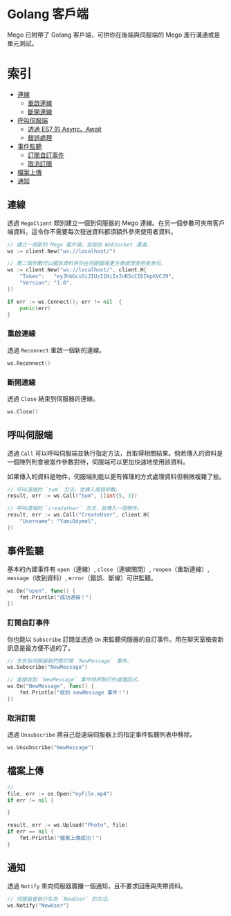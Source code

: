 # Golang 客戶端

Mego 已附帶了 Golang 客戶端，可供你在後端與伺服端的 Mego 進行溝通或是單元測試。

# 索引

* [連線](#連線)
    * [重啟連線](#重啟連線)
    * [斷開連線](#斷開連線)
* [呼叫伺服端](#呼叫伺服端)
    * [透過 ES7 的 Async、Await](#透過-es7-的-async、await)
    * [錯誤處理](#錯誤處理)
* [事件監聽](#事件監聽)
    * [訂閱自訂事件](#訂閱自訂事件)
    * [取消訂閱](#取消訂閱)
* [檔案上傳](#檔案上傳)
* [通知](#通知)

## 連線

透過 `MegoClient` 類別建立一個到伺服器的 Mego 連線。在另一個參數可夾帶客戶端資料，這令你不需要每次發送資料都須額外參夾使用者資料。

```go
// 建立一個新的 Mego 客戶端，並經由 WebSocket 溝通。
ws := client.New("ws://localhost/")

// 第二個參數可以擺放資料供你在伺服器端更方便處理使用者身份。
ws := client.New("ws://localhost/", client.H{
	"Token":   "eyJhbGciOiJIUzI1NiIsInR5cCI6IkpXVCJ9",
	"Version": "1.0",
})

if err := ws.Connect(); err != nil  {
    panic(err)
}
```

### 重啟連線

透過 `Reconnect` 重啟一個新的連線。

```go
ws.Reconnect()
```

### 斷開連線

透過 `Close` 結束到伺服器的連線。

```go
ws.Close()
```

## 呼叫伺服端

透過 `Call` 可以呼叫伺服端並執行指定方法，且取得相關結果。倘若傳入的資料是一個陣列則會被當作參數對待，伺服端可以更加快速地使用該資料。

如果傳入的資料是物件，伺服端則能以更有條理的方式處理資料但稍微複雜了些。

```go
// 呼叫遠端的 `sum` 方法，並傳入兩個參數。
result, err := ws.Call("Sum", []int{5, 3})

// 呼叫遠端的 `createUser` 方法，並傳入一個物件。
result, err := ws.Call("CreateUser", client.H{
	"Username": "YamiOdymel",
})
```

## 事件監聽

基本的內建事件有 `open`（連線）, `close`（連線關閉）, `reopen`（重新連線）, `message`（收到資料）, `error`（錯誤、斷線）可供監聽。

```go
ws.On("open", func() {
    fmt.Println("成功連線！")
})
```

### 訂閱自訂事件

你也能以 `Subscribe` 訂閱並透過 `On` 來監聽伺服器的自訂事件。用在聊天室檢查新訊息是最方便不過的了。

```go
// 先告訴伺服器我們要訂閱 `NewMessage` 事件。
ws.Subscribe("NewMessage")

// 當接收到 `NewMessage` 事件時所執行的處理函式。
ws.On("NewMessage", func() {
    fmt.Println("收到 newMessage 事件！")
})
```

### 取消訂閱

透過 `Unsubscribe` 將自己從遠端伺服器上的指定事件監聽列表中移除。

```go
ws.Unsubscribe("NewMessage")
```

## 檔案上傳


```go
//
file, err := os.Open("myFile.mp4")
if err != nil {

}

result, err := ws.Upload("Photo", file)
if err == nil {
    fmt.Println("檔案上傳成功！")
}
```

## 通知

透過 `Notify` 來向伺服器廣播一個通知，且不要求回應與夾帶資料。

```go
// 伺服器會執行名為 `NewUser` 的方法。
ws.Notify("NewUser")
```